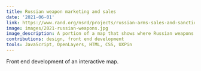 ```yaml
---
title: Russian weapon marketing and sales
date: '2021-06-01'
link: https://www.rand.org/nsrd/projects/russian-arms-sales-and-sanctions-compliance/where-russia-markets-and-sells-military-equipment.html
image: images/2021-russian-weapons.jpg
image_description: A portion of a map that shows where Russian weapons are marketed and sold.
contributions: design, front end development
tools: JavaScript, OpenLayers, HTML, CSS, UXPin
---
```


Front end development of an interactive map.
